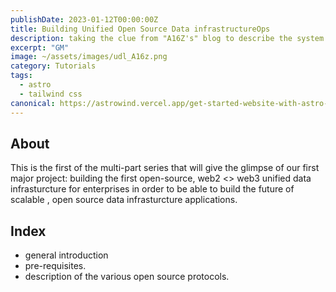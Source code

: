 ```yaml
---
publishDate: 2023-01-12T00:00:00Z
title: Building Unified Open Source Data infrastructureOps
description: taking the clue from "A16Z's" blog to describe the system design for building data infrastructure for web3 dapps
excerpt: "GM"
image: ~/assets/images/udl_A16z.png
category: Tutorials
tags:
  - astro
  - tailwind css
canonical: https://astrowind.vercel.app/get-started-website-with-astro-tailwind-css
---
```



## About


This is the first of the multi-part series that will give the glimpse of our first major project: building the first open-source,  web2 <> web3  unified data infrasturcture for enterprises in order to be able to build the future of scalable , open source data infrasturcture applications.


## Index

- general introduction
- pre-requisites.
- description of the various open source protocols. 

